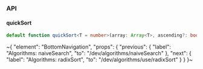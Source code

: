 

### API

#### quickSort

```ts
default function quickSort<T = number>(array: Array<T>, ascending?: boolean): Array<T>;
```


~{
  "element": "BottomNavigation",
  "props": {
    "previous": {
      "label": "Algorithms: naiveSearch",
      "to": "/dev/algorithms/naiveSearch"
    },
    "next": {
      "label": "Algorithms: radixSort",
      "to": "/dev/algorithms/use/radixSort"
    }
  }
}~
